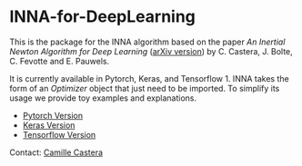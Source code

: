 # INNA-for-DeepLearning

This is the package for the INNA algorithm based on the paper *An Inertial Newton Algorithm for Deep Learning* ([arXiv version](https://arxiv.org/abs/1905.12278)) by C. Castera, J. Bolte, C. Fevotte and E. Pauwels.

It is currently available in Pytorch, Keras, and Tensorflow 1. INNA takes the form of an *Optimizer* object that just need to be imported. To simplify its usage we provide toy examples and explanations.

* [Pytorch Version](https://github.com/camcastera/INNA-for-DeepLearning/tree/master/inna_for_pytorch)
* [Keras Version](https://github.com/camcastera/INNA-for-DeepLearning/tree/master/inna_for_keras)
* [Tensorflow Version](https://github.com/camcastera/INNA-for-DeepLearning/tree/master/inna_for_tensorflow)

Contact: [Camille Castera](https://camcastera.github.io/contact.html)

